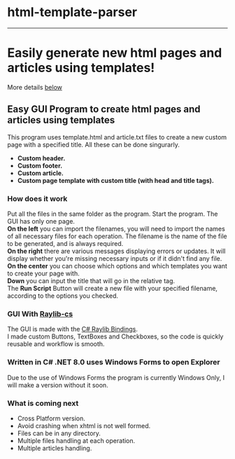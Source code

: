 # html-template-parser
<hr />

# Easily generate new html pages and articles using templates!
<p>More details <a href="#details">below</a></p>

## Easy GUI Program to create html pages and articles using templates
<p>This program uses template.html and article.txt files to create a new custom page with a specified title. All these can be done singurarly.
<br />
<ul>
  <li><b>Custom header.</b></li>
  <li><b>Custom footer.</b></li>
  <li><b>Custom article.</b></li>
  <li><b>Custom page template with custom title (with head and title tags).</b></li>
</ul></p>
<h3 id="details">How does it work</h3>
<p>Put all the files in the same folder as the program. Start the program. The GUI has only one page.
<br /><b>On the left</b> you can import the filenames, you will need to import the names of all necessary files for each operation. The filename is the name of the file to be generated, and is always required.
<br /><b>On the right</b> there are various messages displaying errors or updates. It will display whether you're missing necessary inputs or if it didn't find any file.
<br /><b>On the center</b> you can choose which options and which templates you want to create your page with.
<br /><b>Down</b> you can input the title that will go in the relative tag.
<br />The <b>Run Script</b> Button  will create a new file with your specified filename, according to the options you checked.</p>

<h3>GUI With <a href="https://github.com/raylib-cs/raylib-cs">Raylib-cs</a></h3>
<p>The GUI is made with the <a href="https://github.com/raylib-cs/raylib-cs">C# Raylib Bindings</a>.
<br />I made custom Buttons, TextBoxes and Checkboxes, so the code is quickly reusable and workflow is smooth.</p>

### Written in C# .NET 8.0 uses Windows Forms to open Explorer
<p>Due to the use of Windows Forms the program is currently Windows Only, I will make a version without it soon.</p>

### What is coming next
<p><ul>
  <li>Cross Platform version.</li>
  <li>Avoid crashing when xhtml is not well formed.</li>
  <li>Files can be in any directory.</li>
  <li>Multiple files handling at each operation.</li>
  <li>Multiple articles handling.</li>
</ul></p>

